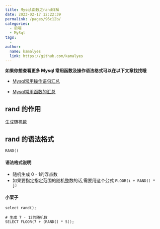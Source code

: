 ```yaml
---
title: Mysql函数之rand详解
date: 2023-02-17 12:22:39
permalink: /pages/96c12b/
categories:
  - 后端
  - MySql
tags:
  - 
author: 
  name: kamalyes
  link: https://github.com/kamalyes
---
```

**如果你想查看更多 Mysql 常用函数及操作语法格式可以在以下文章找找哦**

- [Mysql常用操作语句汇总](./59.Mysql常用操作语句汇总.md)

- [Mysql常用函数的汇总](./01.Mysql常用函数汇总.md)

rand 的作用
--------

生成随机数

rand 的语法格式
----------

```
RAND()
```

#### 语法格式说明

*   随机生成 0 - 1的浮点数
*   如果要指定指定范围的随机整数的话,需要用这个公式 `FLOOR(i + RAND() * j)`

#### 小栗子

```
select rand();

# 生成 7 - 12的随机数
SELECT FLOOR(7 + (RAND() * 5));
```
